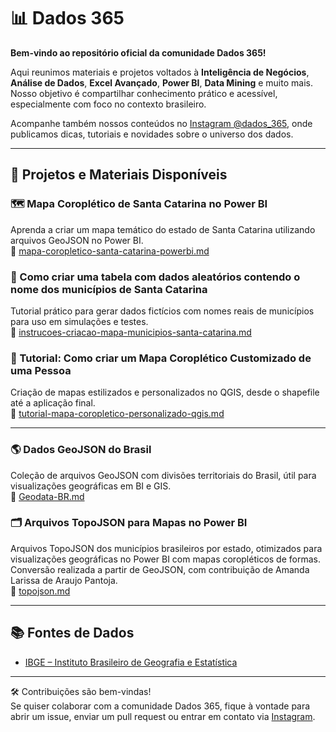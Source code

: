 ﻿# 📊 Dados 365

**Bem-vindo ao repositório oficial da comunidade Dados 365!**

Aqui reunimos materiais e projetos voltados à **Inteligência de Negócios**, **Análise de Dados**, **Excel Avançado**, **Power BI**, **Data Mining** e muito mais. Nosso objetivo é compartilhar conhecimento prático e acessível, especialmente com foco no contexto brasileiro.

Acompanhe também nossos conteúdos no [Instagram @dados_365](https://instagram.com/dados_365), onde publicamos dicas, tutoriais e novidades sobre o universo dos dados.

---

## 📍 Projetos e Materiais Disponíveis

### 🗺️ Mapa Coroplético de Santa Catarina no Power BI
Aprenda a criar um mapa temático do estado de Santa Catarina utilizando arquivos GeoJSON no Power BI.  
🔗 [mapa-coropletico-santa-catarina-powerbi.md](mapa-coropletico-santa-catarina-powerbi.md)


### 📄 Como criar uma tabela com dados aleatórios contendo o nome dos municípios de Santa Catarina
Tutorial prático para gerar dados fictícios com nomes reais de municípios para uso em simulações e testes.  
🔗 [instrucoes-criacao-mapa-municipios-santa-catarina.md](instrucoes-criacao-mapa-municipios-santa-catarina.md)

### 🎨 Tutorial: Como criar um Mapa Coroplético Customizado de uma Pessoa
Criação de mapas estilizados e personalizados no QGIS, desde o shapefile até a aplicação final.  
🔗 [tutorial-mapa-coropletico-personalizado-qgis.md](tutorial-mapa-coropletico-personalizado-qgis.md)

---

### 🌎 Dados GeoJSON do Brasil
Coleção de arquivos GeoJSON com divisões territoriais do Brasil, útil para visualizações geográficas em BI e GIS.  
🔗 [Geodata-BR.md](Geodata-BR.md)

### 🗂️ Arquivos TopoJSON para Mapas no Power BI
Arquivos TopoJSON dos municípios brasileiros por estado, otimizados para visualizações geográficas no Power BI com mapas coropléticos de formas. Conversão realizada a partir de GeoJSON, com contribuição de Amanda Larissa de Araujo Pantoja.  
🔗 [topojson.md](topojson-data.md)

---

## 📚 Fontes de Dados

- [IBGE – Instituto Brasileiro de Geografia e Estatística](https://www.ibge.gov.br/)

---

🛠️ Contribuições são bem-vindas!  
Se quiser colaborar com a comunidade Dados 365, fique à vontade para abrir um issue, enviar um pull request ou entrar em contato via [Instagram](https://instagram.com/dados_365).
